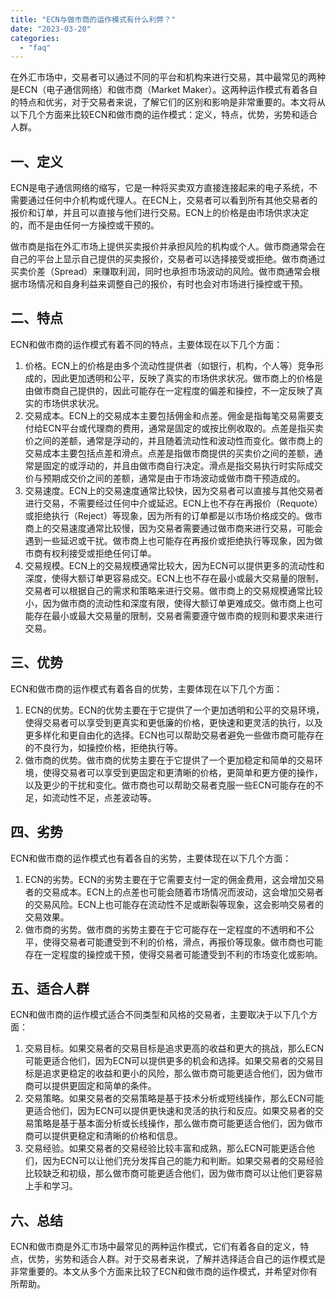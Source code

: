```yaml
---
title: "ECN与做市商的运作模式有什么利弊？"
date: "2023-03-20"
categories: 
  - "faq"
---
```


在外汇市场中，交易者可以通过不同的平台和机构来进行交易，其中最常见的两种是ECN（电子通信网络）和做市商（Market Maker）。这两种运作模式有着各自的特点和优劣，对于交易者来说，了解它们的区别和影响是非常重要的。本文将从以下几个方面来比较ECN和做市商的运作模式：定义，特点，优势，劣势和适合人群。

## 一、定义

ECN是电子通信网络的缩写，它是一种将买卖双方直接连接起来的电子系统，不需要通过任何中介机构或代理人。在ECN上，交易者可以看到所有其他交易者的报价和订单，并且可以直接与他们进行交易。ECN上的价格是由市场供求决定的，而不是由任何一方操控或干预的。

做市商是指在外汇市场上提供买卖报价并承担风险的机构或个人。做市商通常会在自己的平台上显示自己提供的买卖报价，交易者可以选择接受或拒绝。做市商通过买卖价差（Spread）来赚取利润，同时也承担市场波动的风险。做市商通常会根据市场情况和自身利益来调整自己的报价，有时也会对市场进行操控或干预。

## 二、特点

ECN和做市商的运作模式有着不同的特点，主要体现在以下几个方面：

1. 价格。ECN上的价格是由多个流动性提供者（如银行，机构，个人等）竞争形成的，因此更加透明和公平，反映了真实的市场供求状况。做市商上的价格是由做市商自己提供的，因此可能存在一定程度的偏差和操控，不一定反映了真实的市场供求状况。
2. 交易成本。ECN上的交易成本主要包括佣金和点差。佣金是指每笔交易需要支付给ECN平台或代理商的费用，通常是固定的或按比例收取的。点差是指买卖价之间的差额，通常是浮动的，并且随着流动性和波动性而变化。做市商上的交易成本主要包括点差和滑点。点差是指做市商提供的买卖价之间的差额，通常是固定的或浮动的，并且由做市商自行决定。滑点是指交易执行时实际成交价与预期成交价之间的差额，通常是由于市场波动或做市商干预造成的。
3. 交易速度。ECN上的交易速度通常比较快，因为交易者可以直接与其他交易者进行交易，不需要经过任何中介或延迟。ECN上也不存在再报价（Requote）或拒绝执行（Reject）等现象，因为所有的订单都是以市场价格成交的。做市商上的交易速度通常比较慢，因为交易者需要通过做市商来进行交易，可能会遇到一些延迟或干扰。做市商上也可能存在再报价或拒绝执行等现象，因为做市商有权利接受或拒绝任何订单。
4. 交易规模。ECN上的交易规模通常比较大，因为ECN可以提供更多的流动性和深度，使得大额订单更容易成交。ECN上也不存在最小或最大交易量的限制，交易者可以根据自己的需求和策略来进行交易。做市商上的交易规模通常比较小，因为做市商的流动性和深度有限，使得大额订单更难成交。做市商上也可能存在最小或最大交易量的限制，交易者需要遵守做市商的规则和要求来进行交易。

## 三、优势

ECN和做市商的运作模式有着各自的优势，主要体现在以下几个方面：

1. ECN的优势。ECN的优势主要在于它提供了一个更加透明和公平的交易环境，使得交易者可以享受到更真实和更低廉的价格，更快速和更灵活的执行，以及更多样化和更自由化的选择。ECN也可以帮助交易者避免一些做市商可能存在的不良行为，如操控价格，拒绝执行等。
2. 做市商的优势。做市商的优势主要在于它提供了一个更加稳定和简单的交易环境，使得交易者可以享受到更固定和更清晰的价格，更简单和更方便的操作，以及更少的干扰和变化。做市商也可以帮助交易者克服一些ECN可能存在的不足，如流动性不足，点差波动等。

## 四、劣势

ECN和做市商的运作模式也有着各自的劣势，主要体现在以下几个方面：

1. ECN的劣势。ECN的劣势主要在于它需要支付一定的佣金费用，这会增加交易者的交易成本。ECN上的点差也可能会随着市场情况而波动，这会增加交易者的交易风险。ECN上也可能存在流动性不足或断裂等现象，这会影响交易者的交易效果。
2. 做市商的劣势。做市商的劣势主要在于它可能存在一定程度的不透明和不公平，使得交易者可能遭受到不利的价格，滑点，再报价等现象。做市商也可能存在一定程度的操控或干预，使得交易者可能遭受到不利的市场变化或影响。

## 五、适合人群

ECN和做市商的运作模式适合不同类型和风格的交易者，主要取决于以下几个方面：

1. 交易目标。如果交易者的交易目标是追求更高的收益和更大的挑战，那么ECN可能更适合他们，因为ECN可以提供更多的机会和选择。如果交易者的交易目标是追求更稳定的收益和更小的风险，那么做市商可能更适合他们，因为做市商可以提供更固定和简单的条件。
2. 交易策略。如果交易者的交易策略是基于技术分析或短线操作，那么ECN可能更适合他们，因为ECN可以提供更快速和灵活的执行和反应。如果交易者的交易策略是基于基本面分析或长线操作，那么做市商可能更适合他们，因为做市商可以提供更稳定和清晰的价格和信息。
3. 交易经验。如果交易者的交易经验比较丰富和成熟，那么ECN可能更适合他们，因为ECN可以让他们充分发挥自己的能力和判断。如果交易者的交易经验比较缺乏和初级，那么做市商可能更适合他们，因为做市商可以让他们更容易上手和学习。

## 六、总结

ECN和做市商是外汇市场中最常见的两种运作模式，它们有着各自的定义，特点，优势，劣势和适合人群。对于交易者来说，了解并选择适合自己的运作模式是非常重要的。本文从多个方面来比较了ECN和做市商的运作模式，并希望对你有所帮助。
